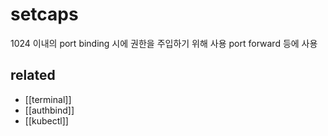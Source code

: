 # setcaps

1024 이내의 port binding 시에 권한을 주입하기 위해 사용
port forward 등에 사용

## related
- [[terminal]]
- [[authbind]]
- [[kubectl]]
